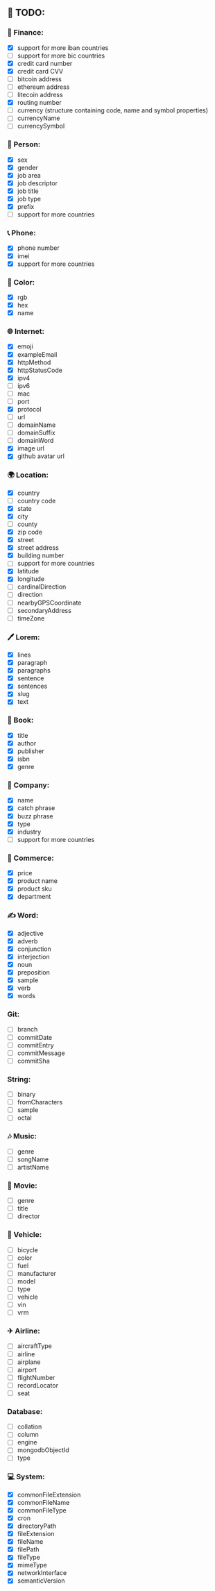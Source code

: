## 🔨 TODO:

### 🏦 Finance:

- [x] support for more iban countries
- [ ] support for more bic countries
- [x] credit card number
- [x] credit card CVV
- [ ] bitcoin address
- [ ] ethereum address
- [ ] litecoin address
- [x] routing number
- [ ] currency (structure containing code, name and symbol properties)
- [ ] currencyName
- [ ] currencySymbol

### 🧑 Person:

- [x] sex
- [x] gender
- [x] job area
- [x] job descriptor
- [x] job title
- [x] job type
- [x] prefix
- [ ] support for more countries

### 📞 Phone:

- [x] phone number
- [x] imei
- [x] support for more countries

### 🎨 Color:

- [x] rgb
- [x] hex
- [x] name

### 🌐 Internet:

- [x] emoji
- [x] exampleEmail
- [x] httpMethod
- [x] httpStatusCode
- [x] ipv4
- [ ] ipv6
- [ ] mac
- [ ] port
- [x] protocol
- [ ] url
- [ ] domainName
- [ ] domainSuffix
- [ ] domainWord
- [x] image url
- [x] github avatar url

### 🌍 Location:

- [x] country
- [ ] country code
- [x] state
- [x] city
- [ ] county
- [x] zip code
- [x] street
- [x] street address
- [x] building number
- [ ] support for more countries
- [x] latitude
- [x] longitude
- [ ] cardinalDirection
- [ ] direction
- [ ] nearbyGPSCoordinate
- [ ] secondaryAddress
- [ ] timeZone

### 🖊️ Lorem:

- [x] lines
- [x] paragraph
- [x] paragraphs
- [x] sentence
- [x] sentences
- [x] slug
- [x] text

### 📖 Book:

- [x] title
- [x] author
- [x] publisher
- [x] isbn
- [x] genre

### 🏢 Company:

- [x] name
- [x] catch phrase
- [x] buzz phrase
- [x] type
- [x] industry
- [ ] support for more countries

### 👕 Commerce:

- [x] price
- [x] product name
- [x] product sku
- [x] department

### ✍ Word:

- [x] adjective
- [x] adverb
- [x] conjunction
- [x] interjection
- [x] noun
- [x] preposition
- [x] sample
- [x] verb
- [x] words

### Git:

- [ ] branch
- [ ] commitDate
- [ ] commitEntry
- [ ] commitMessage
- [ ] commitSha

### String:

- [ ] binary
- [ ] fromCharacters
- [ ] sample
- [ ] octal

### 🎶 Music:

- [ ] genre
- [ ] songName
- [ ] artistName

### 🎥 Movie:

- [ ] genre
- [ ] title
- [ ] director

### 🚗 Vehicle:

- [ ] bicycle
- [ ] color
- [ ] fuel
- [ ] manufacturer
- [ ] model
- [ ] type
- [ ] vehicle
- [ ] vin
- [ ] vrm

### ✈ Airline:

- [ ] aircraftType
- [ ] airline
- [ ] airplane
- [ ] airport
- [ ] flightNumber
- [ ] recordLocator
- [ ] seat

### Database:

- [ ] collation
- [ ] column
- [ ] engine
- [ ] mongodbObjectId
- [ ] type

### 💻 System:

- [x] commonFileExtension
- [x] commonFileName
- [x] commonFileType
- [x] cron
- [x] directoryPath
- [x] fileExtension
- [x] fileName
- [x] filePath
- [x] fileType
- [x] mimeType
- [x] networkInterface
- [x] semanticVersion

